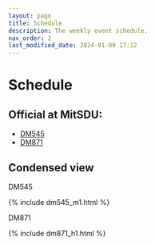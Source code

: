 ```yaml
---
layout: page
title: Schedule
description: The weekly event schedule.
nav_order: 2
last_modified_date: 2024-01-09 17:22
---
```


<!--
# Weekly Schedule

{% for schedule in site.schedules %}
{{ schedule }}
{% endfor %}
-->


# Schedule


## Official at MitSDU:

- <a href="https://skemaplan.sdu.dk/N330047101/e24" target="_blank">DM545</a>
- <a href="https://skemaplan.sdu.dk/N340030101/e24" target="_blank">DM871</a>







## Condensed view

DM545

{% include dm545_m1.html %}

DM871

{% include dm871_h1.html %}
